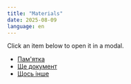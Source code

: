 ```yaml
---
title: "Materials"
date: 2025-08-09
language: en
---
```


Click an item below to open it in a modal. 

- [Пам'ятка](/pdf/pamyatka.pdf) 
- [Ще документ](/pdf/another.pdf)
- [Щось інше](/pdf/something.pdf)
